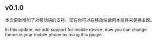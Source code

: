 ## v0.1.0

本次更新增加了对移动端的支持，现在你可以在移动端使用本插件来更换主题。

In this update, we add support for mobile device, now you can change theme in your mobile phone by using this plugin.
